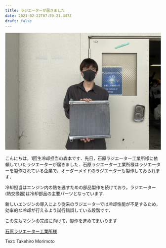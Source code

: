 ```yaml
---
title: ラジエーターが届きました
date: 2021-02-22T07:59:21.347Z
draft: false
---
```

![](s__1589389.jpg)

こんにちは，1回生冷却担当の森本です．先日，石原ラジエーター工業所様に依頼していたラジエーターが届きました．石原ラジエーター工業所様はラジエーターを製作されている企業で，オーダーメイドのラジエーターも製作しておられます．

冷却担当はエンジン内の熱を逃すための部品製作を続けており，ラジエーター(熱交換器)は冷却部品の主要パーツとなっています．

新しいエンジンの導入により従来のラジエーターでは冷却性能が不足するため，効率的な冷却が行えるよう試行錯誤している段階です．

この先もマシンの完成に向けて，製作を進めてまいります

[石原ラジエーター工業所様](http://www.ishihara-radiator.com)

Text: Takehiro Morimoto
